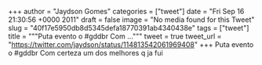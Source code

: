 
+++
author = "Jaydson Gomes"
categories = ["tweet"]
date = "Fri Sep 16 21:30:56 +0000 2011"
draft = false
image = "No media found for this Tweet"
slug = "40f17e5950db8d5345defa18770391ab4340438e"
tags = ["tweet"]
title = """Puta evento o #gddbr Com ..."""
tweet = true
tweet_url = "https://twitter.com/jaydson/status/114813542061969408"
+++
Puta evento o #gddbr Com certeza um dos melhores q ja fui
